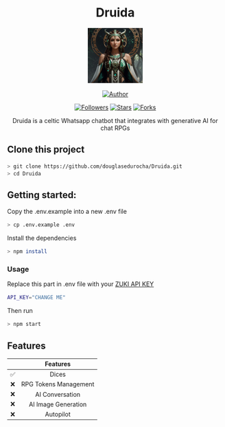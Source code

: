<h1 align="center">Druida</h1>

<p align="center">
<img src="https://raw.githubusercontent.com/douglasedurocha/Druida/master/media/img/Druida.png" width="128" height="128"/>
</p>
<p align="center">
<a href="https://github.com/douglasedurocha"><img title="Author" src="https://img.shields.io/badge/Author-douglasedurocha-green.svg?style=for-the-badge&logo=github"></a>
</p>
<p align="center">
<a href="https://github.com/douglasedurocha/followers"><img title="Followers" src="https://img.shields.io/github/followers/douglasedurocha?color=blue&style=flat-square"></a>
<a href="https://github.com/douglasedurocha/Druida/stargazers/"><img title="Stars" src="https://img.shields.io/github/stars/douglasedurocha/Druida?color=yellow&style=flat-square"></a>
<a href="https://github.com/douglasedurocha/Druida/network/members"><img title="Forks" src="https://img.shields.io/github/forks/douglasedurocha/Druida?color=red&style=flat-square"></a>
</p>

<div align="center">Druida is a celtic Whatsapp chatbot that integrates with generative AI for chat RPGs</div>

## Clone this project

```bash
> git clone https://github.com/douglasedurocha/Druida.git
> cd Druida
```

## Getting started:

Copy the .env.example into a new .env file
```bash
> cp .env.example .env
```
Install the dependencies
```bash
> npm install
```

### Usage
Replace this part in .env file with your <a href="https://discord.com/invite/kvYDFZY7XZ">ZUKI API KEY</a>
```bash
API_KEY="CHANGE ME"
```
Then run
```bash
> npm start
```

## Features

|| Features |
| :-----------: | :--------------------------------: |
|       ✅       | Dices |
|       ❌       | RPG Tokens Management |
|       ❌       | AI Conversation |
|       ❌       | AI Image Generation |
|       ❌       | Autopilot |
